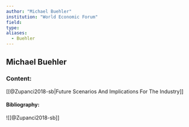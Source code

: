 ```yaml
---
author: "Michael Buehler"
institution: "World Economic Forum"
field:
type:
aliases:
  - Buehler
---
```


## Michael Buehler

### Content:
[[@Zupanci2018-sb|Future Scenarios And Implications For The Industry]]

#### Bibliography:

![[@Zupanci2018-sb]]